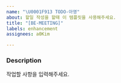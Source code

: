 ```yaml
---
name: "\U0001F913 TODO-아영"
about: 할일 작성을 할때 이 템플릿을 사용해주세요.
title: "[BE-MEETING]"
labels: enhancement
assignees: a0Kim

---
```


### Description
작업할 사항을 입력해주세요.
